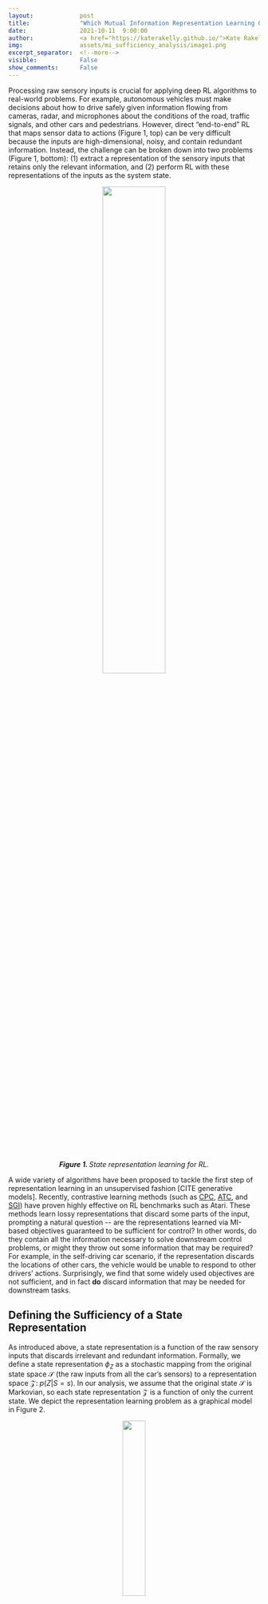 ```yaml
---
layout:             post
title:              "Which Mutual Information Representation Learning Objectives are Sufficient for Control?"
date:               2021-10-11  9:00:00
author:             <a href="https://katerakelly.github.io/">Kate Rakelly</a>
img:                assets/mi_sufficiency_analysis/image1.png
excerpt_separator:  <!--more-->
visible:            False
show_comments:      False
---
```


<!--
These are comments in HTML. The above header text is needed to format the
title, authors, etc. The "example_post" is an example representative image (not
GIF) that we use for each post for tweeting (see below as well) and for the
emails to subscribers. Please provide this image (and any other images and
GIFs) in the blog to the BAIR Blog editors directly.

The text directly below gets tweets to work. Please adjust according to your
post.

The `static/blog` directory is a location on the blog server which permanently
stores the images/GIFs in BAIR Blog posts. Each post has a subdirectory under
this for its images (titled `example_post` here, please change).

Keeping the post visbility as False will mean the post is only accessible if
you know the exact URL.

You can also turn on Disqus comments, but we recommend disabling this feature.
-->

<!-- twitter -->
<meta name="twitter:title" content="Which Mutual Information Representation Learning Objectives are Sufficient for Control?">
<meta name="twitter:card" content="summary_large_image">
<meta name="twitter:image" content="https://bair.berkeley.edu/static/blog/mi_analysis/image1.png">

<meta name="keywords" content="reinforcement learning, representation learning">
<meta name="description" content="The BAIR Blog">
<meta name="author" content="Kate Rakelly">

<!--
The actual text for the post content appears below.  Text will appear on the
homepage, i.e., https://bair.berkeley.edu/blog/ but we only show part of the
posts on the homepage. The rest is accessed via clicking 'Continue'. This is
enforced with the `more` excerpt separator.
-->
Processing raw sensory inputs is crucial for applying deep RL algorithms to real-world problems.
For example, autonomous vehicles must make decisions about how to drive safely given information flowing from cameras, radar, and microphones about the conditions of the road, traffic signals, and other cars and pedestrians.
However, direct “end-to-end” RL that maps sensor data to actions (Figure 1, top) can be very difficult because the inputs are high-dimensional, noisy, and contain redundant information.
Instead, the challenge can be broken down into two problems (Figure 1, bottom): (1) extract a representation of the sensory inputs that retains only the relevant information, and (2) perform RL with these representations of the inputs as the system state.

<p style="text-align:center;">
<img src="https://bair.berkeley.edu/static/blog/mi_sufficiency_analysis/overview.png" width="50%">
<br>
<i><b>Figure 1. </b>State representation learning for RL.</i>
</p>

A wide variety of algorithms have been proposed to tackle the first step of representation learning in an unsupervised fashion [CITE generative models].
Recently, contrastive learning methods (such as [CPC][1], [ATC][2], and [SGI][3]) have proven highly effective on RL benchmarks such as Atari.
These methods learn lossy representations that discard some parts of the input, prompting a natural question -- are the representations learned via MI-based objectives guaranteed to be sufficient for control?
In other words, do they contain all the information necessary to solve downstream control problems, or might they throw out some information that may be required?
For example, in the self-driving car scenario, if the representation discards the locations of other cars, the vehicle would be unable to respond to other drivers’ actions.
Surprisingly, we find that some widely used objectives are not sufficient, and in fact **do** discard information that may be needed for downstream tasks.


<!--more-->

## Defining the Sufficiency of a State Representation
As introduced above, a state representation is a function of the raw sensory inputs that discards irrelevant and redundant information.
Formally, we define a state representation $\phi_Z$ as a stochastic mapping from the original state space $\mathcal{S}$ (the raw inputs from all the car’s sensors) to a representation space $\mathcal{Z}$: $p(Z | S=s)$.
In our analysis, we assume that the original state $\mathcal{S}$ is Markovian, so each state representation $\mathcal{Z}$ is a function of only the current state.
We depict the representation learning problem as a graphical model in Figure 2.

<p style="text-align:center;">
<img src="https://bair.berkeley.edu/static/blog/mi_sufficiency_analysis/graphical_model.png" width="30%">
<br>
<i><b>Figure 2. </b>The representation learning problem in RL as a graphical model.</i>
</p>

We will say that a representation is sufficient if it is guaranteed that an RL algorithm using that representation can learn and represent the optimal policy.
Since we are interested in unsupervised representation learning methods that don’t have access to a task reward, to call a representation sufficient we require that it is sufficient for **all** optimal policies for all possible reward functions in the given MDP.
To define sufficiency formally, we make use of a result from [Li et al. 2006][4].
This paper proves that if a state representation is capable of representing the optimal $Q$-function, then $Q$-learning is guaranteed to converge when run with that representation as the state input (if you’re interested, see Theorem 4 in that paper).
We’ll use the ability to represent the optimal $Q$-function as our definition of sufficiency for a state representation.

## Analyzing Representations learned via MI Maximization
Now that we’ve established how we will evaluate representations, let’s turn to the methods of learning them.
As mentioned above, we aim to study the popular class of contrastive learning methods that maximize MI-based objectives.
To simplify the analysis, we analyze representation learning in isolation from the other aspects of RL by assuming the existence of an offline dataset on which to perform representation learning.
This paradigm of offline representation learning followed by online RL is becoming increasingly popular, particularly in applications such as robotics where collecting data is onerous ([Zhan et al. 2020][5], [Kipf et al. 2020][6]).
Our question is therefore whether the objective is sufficient on its own, not as an auxiliary objective for RL.
We assume the dataset has full support on the state space, which can be guaranteed by an epsilon-greedy exploration policy, for example.
An objective may have more than one maximizing representation, so we call a representation learning *objective* sufficient if *all* the representations that maximize that objective are sufficient.
In our paper, we analyze three representative objectives from the literature in terms of sufficiency, two of which we will discuss here.

### Representations Learned by Maximizing “Forward Information”
We begin with an objective that seems likely to retain a great deal of state information in the representation.
It is closely related to learning a forward dynamics model in latent representation space, and to methods proposed in prior works ([Nachum et al. 2018][7], [Shu et al. 2020][8], [Schwarzer et al. 2021][9]): $J_{fwd} = I(Z_{t+1}; Z_t, A_t)$.
Intuitively, this objective seeks a representation in which the current state and action are maximally informative of the representation of the next state.
Therefore, everything predictable in the original state $\mathcal{S}$ should be preserved in $\mathcal{Z}$, since this would maximize the MI.
Formalizing this intuition, we are able to prove that all representations learned via this objective are guaranteed to be sufficient (see the proof of Proposition 1 in the paper).

It’s worth noting here that, since we proved sufficiency for all reward functions, representations that maximize $J_{fwd}$ are actually capable of representing **any** optimal $Q$-function that was possible in the original MDP.
This begs the question: what information is the representation $\phi_Z$ actually able to discard?
The answer is that $\phi_Z$ can discard time-independent information in $S$.
For example, if a light flashes randomly at each timestep, $\phi_Z$ would be free to ignore the light.
Note that $\phi_Z$ is still sufficient even if the reward function depends on the flashing light because since the light cannot be predicted, any policy is as good as any other.
Still, most signals in realistic scenarios, including distracting ones that we may like our agents to ignore, are temporally correlated, and therefore would not be discarded by $J_{fwd}$.
Is there another objective that can learn sufficient but lossier representations?

### Representations Learned by Maximizing “Inverse Information”
Next, we consider what we term an “inverse information” objective: $I_{inv} = I(Z_{t+k}; A_t | Z_t)$.
One way to maximize this objective is by learning an inverse dynamics model -- predicting the action given the current and next state -- and many prior works have employed a version of this objective ([Agrawal et al. 2016][10], [Gregor et al. 2016][11], [Zhang et al. 2018][12] to name a few).
Intuitively, this objective is appealing because it preserves all the state information that the agent can influence with its actions.
It therefore may seem like a good candidate for a sufficient objective that discards more information than $J_{fwd}$.
However, we can actually construct a realistic scenario in which a representation that maximizes this objective is not sufficient.

For example, consider the MDP shown on the left side of Figure 3 in which an autonomous vehicle is approaching a traffic light. The agent has two actions available, stop or go. The reward for following traffic rules depends on the color of the stoplight, and is denoted by a red X (low reward) and green check mark (high reward). On the right side of the figure, we show a state representation that also maximizes $J_{inv}$ but is not sufficient to represent the optimal policy. In this representation, the color of the stoplight is not represented in the two states on the left, allowing them to be aliased and represented as a single state. Intuitively, $J_{inv}$ is maximized by this representation because the agent has no control over the stoplight, so representing it does not increase MI.

<p style="text-align:center;">
<img src="https://bair.berkeley.edu/static/blog/mi_sufficiency_analysis/inv_counterexample.png" width="50%">
<br>
<i><b>Figure 3. </b>Counterexample proving the insufficiency of $J_{inv}$.</i>
</p>

Assuming deterministic dynamics and a uniform policy, we can show this computationally. In Figure 4, we plot the values of $J_{fwd}$ and $J_{inv}$ for different state representations, ordered on the x-axis by the value of $I(Z; S)$, or how much information is retained by the representation (the representation that aliases all states is the furthest left, while the identity representation is the furthest right and plotted with a star). The representation with aliased states depicted on the right side of Figure 3 is plotted with a diamond. This representation achieves the same value of $J_{inv}$ as the original state representation, but value iteration run with this representation fails to learn the optimal policy. The issue appears to be that practical reward functions can depend on elements outside the agent’s control. Intuitively, if the representation fails to capture the stoplight, but the reward depends on it, it seems that we may be able to resolve the issue by requiring that the representation also be capable of predicting the reward at that state. However, this is still not enough to guarantee sufficiency - the representation on the right side of Figure 3 is still a counterexample since the aliased states have the same reward. The crux of the problem is that representing the action that connects two states is not enough to be able to choose the best action. Still, while $J_{inv}$ is insufficient in the general case, it would be revealing to characterize the set of MDPs for which $J_{inv}$ can be proven to be sufficient. We see this as an interesting future direction.


<p style="text-align:center;">
<img src="https://bair.berkeley.edu/static/blog/mi_sufficiency_analysis/inv_counterexample_plot.png" width="50%">
<br>
<i><b>Figure 4. </b>Values of $J_{fwd}$ compared to $J_{inv}$ for different state representations.</i>
</p>

### Representations Learned by Maximizing “State Information”
The final objective we consider was proposed in [Oord et al. 2018][1], and resembles $J_{fwd}$ but omitting the action: $J_{state} = I(Z_t; Z_{t+1})$. Does omitting the action from the MI objective impact its sufficiency? It turns out the answer is yes. The intuition is that maximizing this objective can yield insufficient representations when the variation in the next state depends entirely on the action. For example, consider a car driving at dusk. If the reward depends on turning on the headlights when it gets dark (an action), a state representation maximizing $J_{state}$ could fail to capture the state of the headlights. For brevity, we’ll leave the discussion of this objective here -- see our paper for the full analysis.

## Can Sufficiency Matter in Deep RL?
To understand whether the sufficiency of state representations can matter in practice, we perform simple proof-of-concept experiments with deep RL agents and image observations. To separate representation learning from RL, we first optimize each representation learning objective on a dataset of offline data, (similar to the protocol in [Stooke et al. 2020][2]). We collect the fixed datasets using a random policy, which is sufficient to cover the state space in our environments. We then freeze the weights of the state encoder learned in the first phase and train RL agents with the representation as state input.

We experiment with a simple video game MDP that has a similar characteristic to the self-driving car example described earlier. In this game called *catcher*, from the [PyGame suite][16], the agent controls a paddle that it can move back and forth to catch fruit that falls from the top of the screen (see Figure 5, left). A positive reward is given when the fruit is caught and a negative reward when the fruit is not caught. The episode terminates after one piece of fruit falls. Analogous to the self-driving example, the agent does not control the position of the fruit, and so a representation that maximizes $I_{inv}$ might discard that information. However, representing the fruit is crucial to obtaining reward, since the agent must move the paddle underneath the fruit to catch it. We learn representations with $I_{inv}$ and $I_{fwd}$, optimizing $I_{fwd}$ with noise contrastive estimation [(NCE)][12], and $I_{inv}$ by training an inverse model via maximum likelihood. To select the most compressed representation from among those that maximize each objective, we apply an information bottleneck of the form $\min I(Z; S)$. We also compare to running RL from scratch with the image inputs, which we call ``end-to-end.” For the RL algorithm, we use the [Soft Actor-Critic][14] algorithm.

We observe in Figure 5 (middle) that indeed the representation trained to maximize $I_{inv}$ results in RL agents that converge slower and to a lower asymptotic expected return. To better understand what information the representation contains, we then attempt to learn a neural network decoder from the learned representation to the position of the falling fruit. We report the mean error achieved by each representation in Figure 5, right. The representation learned by $I_{inv}$ incurs a high error, indicating that the fruit is not precisely captured by the representation, while the representation learned by $I_{fwd}$ incurs low error.

<!-- TODO: how can I put three images next to each other here? -->
<p style="text-align:center;">
<img src="https://bair.berkeley.edu/static/blog/mi_sufficiency_analysis/catcher_game.png" width="32%">
<img src="https://bair.berkeley.edu/static/blog/mi_sufficiency_analysis/catcher_distractor_plot.png" width="32%">
<img src="https://bair.berkeley.edu/static/blog/mi_sufficiency_analysis/catcher_table.png" width="32%">
<br>
<i><b>Figure 5. </b>(left) Illustration of the *catcher* game. (middle) Performance of RL agents trained with different state representations. (right) Accuracy of reconstructing ground truth state elements from state representations.</i>
</p>

### Increasing observation complexity with visual distractors
To make the representation learning problem more challenging, we repeat this experiment with visual distractors added to the agent’s observations. We randomly generate images of 10 circles of different colors and replace the background of the game with these images (see Figure 6, left for example observations). As in the previous experiment, we plot the performance of an RL agent trained with the frozen representation as input (Figure 6, middle), as well as the error of decoding true state elements from the representation (Figure 6, right). The difference in performance between sufficient ($I_{fwd}$) and insufficient ($I_{inv}$) objectives is even more pronounced in this setting than in the plain background setting. With more information present in the observation in the form of the distractors, insufficient objectives that do not optimize for representing all the required state information may be "distracted" by representing the background objects instead, resulting in low performance. In this more challenging case, end-to-end RL from images fails to make any progress on the task, demonstrating the difficulty of end-to-end RL.

<!-- TODO: how can I put three images next to each other here? -->
<p style="text-align:center;">
<img src="https://bair.berkeley.edu/static/blog/mi_sufficiency_analysis/distractor_observation.png" width="50%">
<br>
<i><b>Figure 6. </b>(left) Example agent observations with distractors. (middle) Performance of RL agents trained with different state representations. (right) Accuracy of reconstructing ground truth state elements from state representations.</i>
</p>

## Conclusion
In light of these results, we think it’s important to understand both the characteristics of the representation learning objective and the set of tasks that may be learned via RL with the state representation, in order to ensure that the representation learning objective preserves important state elements. $J_{fwd}$ is sufficient for general MDPs, but lacks a notion of ``task-relevance” as it must be equally predictive of all predictable elements in the state, and so may be a poor choice for some problems. On the other hand, $J_{inv}$ is capable of discarding more information, but is not sufficient in general. These results lead to further questions: What are the characteristics of MDPs for which $J_{inv}$ is sufficient? And is it possible to construct an objective that is sufficient in general but has a maximizing representation that contains less information than the smallest representation that maximizes $J_{fwd}$?

Further, extending the proposed framework to partially observed problems would be more reflective of realistic applications. In this setting, analyzing generative models such as VAEs in terms of sufficiency is an interesting problem. Prior work has shown that maximizing the ELBO alone cannot control the content of the learned representation (e.g., [Alemi et al. 2018][15]). We conjecture that the zero-distortion maximizer of the ELBO would be sufficient, while other solutions need not be. Overall, we hope that our proposed framework can drive research in designing better algorithms for unsupervised representation learning for RL.


<hr>

<i>This post is based on the paper “Which Mutual Information Representation Learning Objectives are Sufficient for Control?”, to be presented at Neurips 2021. Thank you to Sergey Levine and Abhishek Gupta for their valuable feedback on this blog post.</i>

[1]:https://arxiv.org/abs/1807.03748
[2]:https://arxiv.org/abs/2009.08319
[3]:https://arxiv.org/abs/2106.04799
[4]:http://rbr.cs.umass.edu/aimath06/proceedings/P21.pdf
[5]:https://arxiv.org/abs/2012.07975
[6]:https://arxiv.org/abs/1911.12247
[7]:https://arxiv.org/abs/1810.01257
[8]:https://arxiv.org/abs/2003.01086
[9]:https://arxiv.org/abs/2007.05929
[10]:https://arxiv.org/abs/1606.07419
[11]:https://arxiv.org/abs/1611.07507
[12]:https://arxiv.org/abs/1804.10689
[13]:https://proceedings.mlr.press/v9/gutmann10a.html
[14]:https://arxiv.org/abs/1801.01290
[15]:https://arxiv.org/abs/1711.00464
[16]:https://pygame.org
